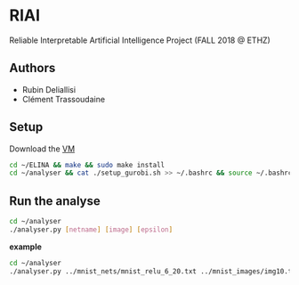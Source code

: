 # RIAI

Reliable Interpretable Artificial Intelligence Project (FALL 2018 @ ETHZ)

## Authors

* Rubin Deliallisi
* Clément Trassoudaine

## Setup

Download the [VM](https://files.sri.inf.ethz.ch/website/teaching/riai2018/materials/project/riai.ova)

``` bash
cd ~/ELINA && make && sudo make install
cd ~/analyser && cat ./setup_gurobi.sh >> ~/.bashrc && source ~/.bashrc
```

## Run the analyse

``` bash
cd ~/analyser
./analyser.py [netname] [image] [epsilon] 
```

**example**

``` bash
cd ~/analyser
./analyser.py ../mnist_nets/mnist_relu_6_20.txt ../mnist_images/img10.txt 0.2
```
